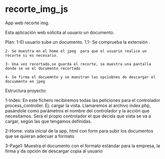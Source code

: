 # recorte_img_js
App web recorte img.

Esta aplicación web solicita al usuario un documento.

Plan: 
    1-El usuario sube un documento.
        1.1- Se comprueba la extensión .
    
    2- Se muestra en el home el jpeg  para que el usuario realice un recorte si es necesario. 

    3- Una vez recortado,se guarda el recorte, se muestra una pantalla donde se ve el documento recortado 
    
    4- Se firma el docuemnto y se muestran las opciobnes de descargar el docuumento en jpeg 
    
Estructura proyecto: 

1-Index: En este fichero recibiremos todas las peticiones para el controlador process_controller. Ej: cargar la vista.
Llamaremos al archivo index.php, pasándole como parámetros el nombre del controlador y la acción que necesitamos.
Será el propio controlador el que decida que vista se va a cargar, según las que tengamos definidas.

2-Home: vista inicial de la app, html con form para subir los documentos que se quieran adecuar a formato

3-Page1: Muestra el documento con el formato estándar para la empresa, la firma y da opción de descargar copia al usuario
